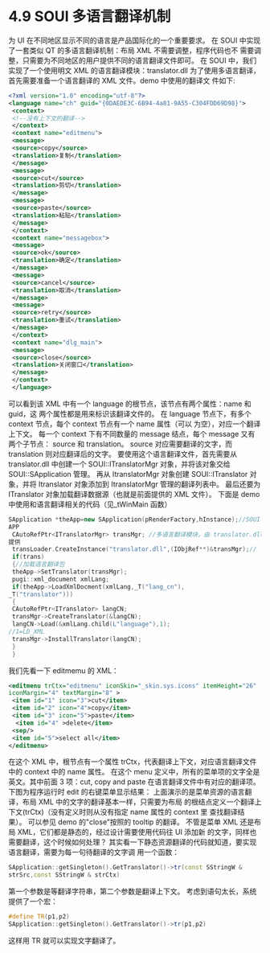 # 4.9 SOUI 多语言翻译机制

为 UI 在不同地区显示不同的语言是产品国际化的一个重要要求。
在 SOUI 中实现了一套类似 QT 的多语言翻译机制：布局 XML 不需要调整，程序代码也不
需要调整，只需要为不同地区的用户提供不同的语言翻译文件即可。
在 SOUI 中，我们实现了一个使用明文 XML 的语言翻译模块：translator.dll
为了使用多语言翻译，首先需要准备一个语言翻译的 XML 文件。demo 中使用的翻译文
件如下:

```xml
<?xml version="1.0" encoding="utf-8"?>
<language name="ch" guid="{0DAEDE3C-6B94-4a81-9A55-C304FDD69D98}">
 <context>
 <!--没有上下文的翻译-->
 </context>
 <context name="editmenu">
 <message>
 <source>copy</source>
 <translation>复制</translation>
 </message>
 <message>
 <source>cut</source>
 <translation>剪切</translation>
 </message>
 <message>
 <source>paste</source>
 <translation>粘贴</translation>
 </message>
 </context>
 <context name="messagebox">
 <message>
 <source>ok</source>
 <translation>确定</translation>
 </message>
 <message>
 <source>cancel</source>
 <translation>取消</translation>
 </message>
 <message>
 <source>retry</source>
 <translation>重试</translation>
 </message>
 </context>
 <context name="dlg_main">
 <message>
 <source>close</source>
 <translation>关闭窗口</translation>
 </message>
 </context>
 </language>

```

可以看到该 XML 中有一个 language 的根节点，该节点有两个属性：name 和 guid，这
两个属性都是用来标识该翻译文件的。
在 language 节点下，有多个 context 节点，每个 context 节点有一个 name 属性（可以
为空），对应一个翻译上下文。
每一个 context 下有不同数量的 message 结点，每个 message 又有两个子节点：
source 和 translation。
source 对应需要翻译的文字，而 translation 则对应翻译后的文字。
要使用这个语言翻译文件，首先需要从 translator.dll 中创建一个 SOUI::ITranslatorMgr
对象，并将该对象交给 SOUI::SApplication 管理。
再从 ItranslatorMgr 对象创建 SOUI::ITranslator 对象，并将 Itranslator 对象添加到
ItranslatorMgr 管理的翻译列表中。
最后还要为 ITranslator 对象加载翻译数据源（也就是前面提供的 XML 文件）。
下面是 demo 中使用和语言翻译相关的代码（见_tWinMain 函数）

```cpp
SApplication *theApp=new SApplication(pRenderFactory,hInstance);//SOUI 
APP
 CAutoRefPtr<ITranslatorMgr> transMgr; //多语言翻译模块，由 translator.dll
提供
 transLoader.CreateInstance("translator.dll",(IObjRef**)&transMgr);//
 if(trans)
 {//加载语言翻译包
 theApp->SetTranslator(transMgr);
 pugi::xml_document xmlLang;
 if(theApp->LoadXmlDocment(xmlLang,_T("lang_cn"),
_T("translator")))
 {
 CAutoRefPtr<ITranslator> langCN;
 transMgr->CreateTranslator(&langCN);
 langCN->Load(&xmlLang.child(L"language"),1);
//1=LD_XML
 transMgr->InstallTranslator(langCN);
 }
 }
```

我们先看一下 editmemu 的 XML：

```xml
<editmenu trCtx="editmenu" iconSkin="_skin.sys.icons" itemHeight="26" 
iconMargin="4" textMargin="8" >
 <item id="1" icon="3">cut</item>
 <item id="2" icon="4">copy</item>
 <item id="3" icon="5">paste</item>
  <item id="4" >delete</item>
 <sep/>
 <item id="5">select all</item>
</editmenu>
```

在这个 XML 中，根节点有一个属性 trCtx，代表翻译上下文，对应语言翻译文件中的
context 中的 name 属性。
在这个 menu 定义中，所有的菜单项的文字全是英文。其中前面 3 项：cut, copy and
paste 在语言翻译文件中有对应的翻译项。
下图为程序运行时 edit 的右键菜单显示结果：
上面演示的是菜单资源的语言翻译，布局 XML 中的文字的翻译基本一样，只需要为布局
的根结点定义一个翻译上下文(trCtx)（没有定义时则从没有指定 name 属性的 context 里
查找翻译结果）。
可以参见 demo 的"close”按照的 tooltip 的翻译。
不管是菜单 XML 还是布局 XML，它们都是静态的，经过设计需要使用代码往 UI 添加新
的文字，同样也需要翻译，这个时候如何处理？
其实看一下静态资源翻译的代码就知道，要实现语言翻译，需要为每一句待翻译的文字调
用一个函数：

```cpp
SApplication::getSingleton().GetTranslator()->tr(const SStringW &
strSrc,const SStringW & strCtx)
```

第一个参数是等翻译字符串，第二个参数是翻译上下文。
考虑到语句太长，系统提供了一个宏：

```cpp
#define TR(p1,p2) 
SApplication::getSingleton().GetTranslator()->tr(p1,p2)
```

这样用 TR 就可以实现文字翻译了。
